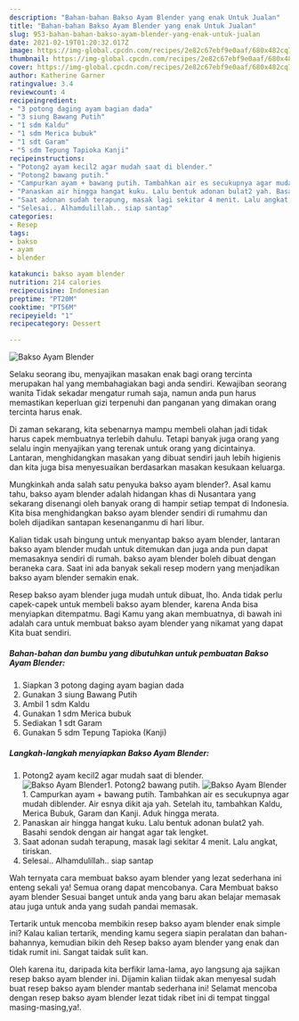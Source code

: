 ```yaml
---
description: "Bahan-bahan Bakso Ayam Blender yang enak Untuk Jualan"
title: "Bahan-bahan Bakso Ayam Blender yang enak Untuk Jualan"
slug: 953-bahan-bahan-bakso-ayam-blender-yang-enak-untuk-jualan
date: 2021-02-19T01:20:32.017Z
image: https://img-global.cpcdn.com/recipes/2e82c67ebf9e0aaf/680x482cq70/bakso-ayam-blender-foto-resep-utama.jpg
thumbnail: https://img-global.cpcdn.com/recipes/2e82c67ebf9e0aaf/680x482cq70/bakso-ayam-blender-foto-resep-utama.jpg
cover: https://img-global.cpcdn.com/recipes/2e82c67ebf9e0aaf/680x482cq70/bakso-ayam-blender-foto-resep-utama.jpg
author: Katherine Garner
ratingvalue: 3.4
reviewcount: 4
recipeingredient:
- "3 potong daging ayam bagian dada"
- "3 siung Bawang Putih"
- "1 sdm Kaldu"
- "1 sdm Merica bubuk"
- "1 sdt Garam"
- "5 sdm Tepung Tapioka Kanji"
recipeinstructions:
- "Potong2 ayam kecil2 agar mudah saat di blender."
- "Potong2 bawang putih."
- "Campurkan ayam + bawang putih. Tambahkan air es secukupnya agar mudah diblender. Air esnya dikit aja yah. Setelah itu, tambahkan Kaldu, Merica Bubuk, Garam dan Kanji. Aduk hingga merata."
- "Panaskan air hingga hangat kuku. Lalu bentuk adonan bulat2 yah. Basahi sendok dengan air hangat agar tak lengket."
- "Saat adonan sudah terapung, masak lagi sekitar 4 menit. Lalu angkat, tiriskan."
- "Selesai.. Alhamdulillah.. siap santap"
categories:
- Resep
tags:
- bakso
- ayam
- blender

katakunci: bakso ayam blender 
nutrition: 214 calories
recipecuisine: Indonesian
preptime: "PT20M"
cooktime: "PT56M"
recipeyield: "1"
recipecategory: Dessert

---
```



![Bakso Ayam Blender](https://img-global.cpcdn.com/recipes/2e82c67ebf9e0aaf/680x482cq70/bakso-ayam-blender-foto-resep-utama.jpg)

Selaku seorang ibu, menyajikan masakan enak bagi orang tercinta merupakan hal yang membahagiakan bagi anda sendiri. Kewajiban seorang  wanita Tidak sekadar mengatur rumah saja, namun anda pun harus memastikan keperluan gizi terpenuhi dan panganan yang dimakan orang tercinta harus enak.

Di zaman  sekarang, kita sebenarnya mampu membeli olahan jadi tidak harus capek membuatnya terlebih dahulu. Tetapi banyak juga orang yang selalu ingin menyajikan yang terenak untuk orang yang dicintainya. Lantaran, menghidangkan masakan yang dibuat sendiri jauh lebih higienis dan kita juga bisa menyesuaikan berdasarkan masakan kesukaan keluarga. 



Mungkinkah anda salah satu penyuka bakso ayam blender?. Asal kamu tahu, bakso ayam blender adalah hidangan khas di Nusantara yang sekarang disenangi oleh banyak orang di hampir setiap tempat di Indonesia. Kita bisa menghidangkan bakso ayam blender sendiri di rumahmu dan boleh dijadikan santapan kesenanganmu di hari libur.

Kalian tidak usah bingung untuk menyantap bakso ayam blender, lantaran bakso ayam blender mudah untuk ditemukan dan juga anda pun dapat memasaknya sendiri di rumah. bakso ayam blender boleh dibuat dengan beraneka cara. Saat ini ada banyak sekali resep modern yang menjadikan bakso ayam blender semakin enak.

Resep bakso ayam blender juga mudah untuk dibuat, lho. Anda tidak perlu capek-capek untuk membeli bakso ayam blender, karena Anda bisa menyiapkan ditempatmu. Bagi Kamu yang akan membuatnya, di bawah ini adalah cara untuk membuat bakso ayam blender yang nikamat yang dapat Kita buat sendiri.

<!--inarticleads1-->

##### Bahan-bahan dan bumbu yang dibutuhkan untuk pembuatan Bakso Ayam Blender:

1. Siapkan 3 potong daging ayam bagian dada
1. Gunakan 3 siung Bawang Putih
1. Ambil 1 sdm Kaldu
1. Gunakan 1 sdm Merica bubuk
1. Sediakan 1 sdt Garam
1. Gunakan 5 sdm Tepung Tapioka (Kanji)




<!--inarticleads2-->

##### Langkah-langkah menyiapkan Bakso Ayam Blender:

1. Potong2 ayam kecil2 agar mudah saat di blender.
<img src="https://img-global.cpcdn.com/steps/5fb404b303abbe25/160x128cq70/bakso-ayam-blender-langkah-memasak-1-foto.jpg" alt="Bakso Ayam Blender">1. Potong2 bawang putih.
<img src="https://img-global.cpcdn.com/steps/19ec36000bfb301e/160x128cq70/bakso-ayam-blender-langkah-memasak-2-foto.jpg" alt="Bakso Ayam Blender">1. Campurkan ayam + bawang putih. Tambahkan air es secukupnya agar mudah diblender. Air esnya dikit aja yah. Setelah itu, tambahkan Kaldu, Merica Bubuk, Garam dan Kanji. Aduk hingga merata.
1. Panaskan air hingga hangat kuku. Lalu bentuk adonan bulat2 yah. Basahi sendok dengan air hangat agar tak lengket.
1. Saat adonan sudah terapung, masak lagi sekitar 4 menit. Lalu angkat, tiriskan.
1. Selesai.. Alhamdulillah.. siap santap




Wah ternyata cara membuat bakso ayam blender yang lezat sederhana ini enteng sekali ya! Semua orang dapat mencobanya. Cara Membuat bakso ayam blender Sesuai banget untuk anda yang baru akan belajar memasak atau juga untuk anda yang sudah pandai memasak.

Tertarik untuk mencoba membikin resep bakso ayam blender enak simple ini? Kalau kalian tertarik, mending kamu segera siapin peralatan dan bahan-bahannya, kemudian bikin deh Resep bakso ayam blender yang enak dan tidak rumit ini. Sangat taidak sulit kan. 

Oleh karena itu, daripada kita berfikir lama-lama, ayo langsung aja sajikan resep bakso ayam blender ini. Dijamin kalian tiidak akan menyesal sudah buat resep bakso ayam blender mantab sederhana ini! Selamat mencoba dengan resep bakso ayam blender lezat tidak ribet ini di tempat tinggal masing-masing,ya!.

